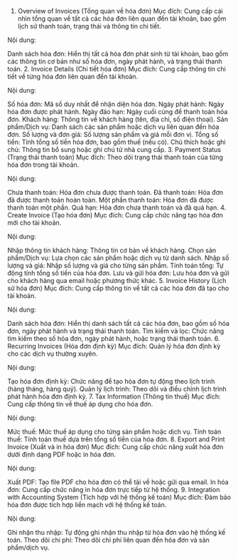 1. Overview of Invoices (Tổng quan về hóa đơn)
Mục đích: Cung cấp cái nhìn tổng quan về tất cả các hóa đơn liên quan đến tài khoản, bao gồm lịch sử thanh toán, trạng thái và thông tin chi tiết.

Nội dung:

Danh sách hóa đơn: Hiển thị tất cả hóa đơn phát sinh từ tài khoản, bao gồm các thông tin cơ bản như số hóa đơn, ngày phát hành, và trạng thái thanh toán.
2. Invoice Details (Chi tiết hóa đơn)
Mục đích: Cung cấp thông tin chi tiết về từng hóa đơn liên quan đến tài khoản.

Nội dung:

Số hóa đơn: Mã số duy nhất để nhận diện hóa đơn.
Ngày phát hành: Ngày hóa đơn được phát hành.
Ngày đáo hạn: Ngày cuối cùng để thanh toán hóa đơn.
Khách hàng: Thông tin về khách hàng (tên, địa chỉ, số điện thoại).
Sản phẩm/Dịch vụ: Danh sách các sản phẩm hoặc dịch vụ liên quan đến hóa đơn.
Số lượng và đơn giá: Số lượng sản phẩm và giá mỗi đơn vị.
Tổng số tiền: Tính tổng số tiền hóa đơn, bao gồm thuế (nếu có).
Chú thích hoặc ghi chú: Thông tin bổ sung hoặc ghi chú từ nhà cung cấp.
3. Payment Status (Trạng thái thanh toán)
Mục đích: Theo dõi trạng thái thanh toán của từng hóa đơn trong tài khoản.

Nội dung:

Chưa thanh toán: Hóa đơn chưa được thanh toán.
Đã thanh toán: Hóa đơn đã được thanh toán hoàn toàn.
Một phần thanh toán: Hóa đơn đã được thanh toán một phần.
Quá hạn: Hóa đơn chưa thanh toán và đã quá hạn.
4. Create Invoice (Tạo hóa đơn)
Mục đích: Cung cấp chức năng tạo hóa đơn mới cho tài khoản.

Nội dung:

Nhập thông tin khách hàng: Thông tin cơ bản về khách hàng.
Chọn sản phẩm/Dịch vụ: Lựa chọn các sản phẩm hoặc dịch vụ từ danh sách.
Nhập số lượng và giá: Nhập số lượng và giá cho từng sản phẩm.
Tính toán tổng: Tự động tính tổng số tiền của hóa đơn.
Lưu và gửi hóa đơn: Lưu hóa đơn và gửi cho khách hàng qua email hoặc phương thức khác.
5. Invoice History (Lịch sử hóa đơn)
Mục đích: Cung cấp thông tin về tất cả các hóa đơn đã tạo cho tài khoản.

Nội dung:

Danh sách hóa đơn: Hiển thị danh sách tất cả các hóa đơn, bao gồm số hóa đơn, ngày phát hành và trạng thái thanh toán.
Tìm kiếm và lọc: Chức năng tìm kiếm theo số hóa đơn, ngày phát hành, hoặc trạng thái thanh toán.
6. Recurring Invoices (Hóa đơn định kỳ)
Mục đích: Quản lý hóa đơn định kỳ cho các dịch vụ thường xuyên.

Nội dung:

Tạo hóa đơn định kỳ: Chức năng để tạo hóa đơn tự động theo lịch trình (hàng tháng, hàng quý).
Quản lý lịch trình: Theo dõi và điều chỉnh lịch trình phát hành hóa đơn định kỳ.
7. Tax Information (Thông tin thuế)
Mục đích: Cung cấp thông tin về thuế áp dụng cho hóa đơn.

Nội dung:

Mức thuế: Mức thuế áp dụng cho từng sản phẩm hoặc dịch vụ.
Tính toán thuế: Tính toán thuế dựa trên tổng số tiền của hóa đơn.
8. Export and Print Invoice (Xuất và in hóa đơn)
Mục đích: Cung cấp chức năng xuất hóa đơn dưới định dạng PDF hoặc in hóa đơn.

Nội dung:

Xuất PDF: Tạo file PDF cho hóa đơn có thể tải về hoặc gửi qua email.
In hóa đơn: Cung cấp chức năng in hóa đơn trực tiếp từ hệ thống.
9. Integration with Accounting System (Tích hợp với hệ thống kế toán)
Mục đích: Đảm bảo hóa đơn được tích hợp liền mạch với hệ thống kế toán.

Nội dung:

Ghi nhận thu nhập: Tự động ghi nhận thu nhập từ hóa đơn vào hệ thống kế toán.
Theo dõi chi phí: Theo dõi chi phí liên quan đến hóa đơn và sản phẩm/dịch vụ.